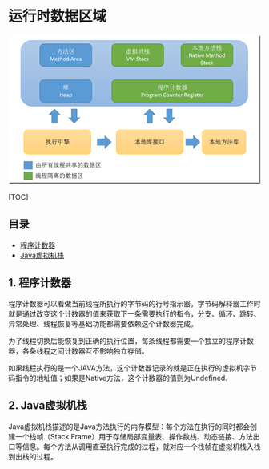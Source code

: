 # 运行时数据区域

![](media/JVM运行时数据区域.png)

[TOC]

## 目录

- [程序计数器](#1-程序计数器)
- [Java虚拟机栈](#2-Java虚拟机栈)

## 1. 程序计数器
程序计数器可以看做当前线程所执行的字节码的行号指示器。字节码解释器工作时就是通过改变这个计数器的值来获取下一条需要执行的指令，分支、循环、跳转、异常处理、线程恢复等基础功能都需要依赖这个计数器完成。

为了线程切换后能恢复到正确的执行位置，每条线程都需要一个独立的程序计数器，各条线程之间计数器互不影响独立存储。

如果线程执行的是一个JAVA方法，这个计数器记录的就是正在执行的虚拟机字节码指令的地址值；如果是Native方法，这个计数器的值则为Undefined.

## 2. Java虚拟机栈
Java虚拟机栈描述的是Java方法执行的内存模型：每个方法在执行的同时都会创建一个栈帧（Stack Frame）用于存储局部变量表、操作数栈、动态链接、方法出口等信息。每个方法从调用直至执行完成的过程，就对应一个栈帧在虚拟机栈入栈到出栈的过程。

